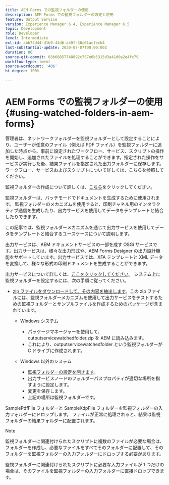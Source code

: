 ```yaml
---
title: AEM Forms での監視フォルダーの使用
description: AEM Forms での監視フォルダーの設定と使用
feature: Output Service
version: Experience Manager 6.4, Experience Manager 6.5
topic: Development
role: Developer
level: Intermediate
exl-id: abb74d44-d1b9-44d6-a49f-36c01acfecb4
last-substantial-update: 2020-07-07T00:00:00Z
duration: 86
source-git-commit: 03b68057748892c757e0b5315d3a41d0a2e4fc79
workflow-type: tm+mt
source-wordcount: '406'
ht-degree: 100%

---
```


# AEM Forms での監視フォルダーの使用{#using-watched-folders-in-aem-forms}

管理者は、ネットワークフォルダーを監視フォルダーとして設定することにより、ユーザーが任意のファイル（例えば PDF ファイル）を監視フォルダーに追加した時点から、事前に設定されたワークフロー、サービス、スクリプトの操作を開始し、追加されたファイルを処理することができます。指定された操作をサービスが実行した後、結果ファイルを指定された出力フォルダーに保存します。ワークフロー、サービスおよびスクリプトについて詳しくは、こちらを参照してください。

監視フォルダーの作成について詳しくは、[こちら](https://helpx.adobe.com/experience-manager/6-4/forms/using/Creating-Configure-watched-folder.html?lang=ja)をクリックしてください。

監視フォルダーは、バッチモードでドキュメントを生成するために使用されます。 監視フォルダーのメカニズムを使用すると、印刷チャネル用のインタラクティブ通信を生成したり、出力サービスを使用してデータをテンプレートと結合したりできます。

この記事では、監視フォルダーメカニズムを通じて出力サービスを使用してデータをテンプレートと結合するユースケースについて説明します。

出力サービスは、AEM ドキュメントサービスの一部を成す OSGi サービスです。出力サービスは、様々な出力形式や、AEM Forms Designer の出力設計機能をサポートしています。出力サービスでは、XFA テンプレートと XML データを変換して、様々な形式の印刷ドキュメントを生成することができます。

出力サービスについて詳しくは、[ここをクリックしてください](https://helpx.adobe.com/jp/aem-forms/6/output-service.html)。
システム上に監視フォルダーを設定するには、次の手順に従ってください。
* [zip ファイルをダウンロードして、その内容を抽出します](assets/outputservicewatchedfolderkt.zip)。この zip ファイルには、監視フォルダーメカニズムを使用して出力サービスをテストするための監視フォルダーとサンプルファイルを作成するためのパッケージが含まれています。
   * Windows システム

      * パッケージマネージャーを使用して、outputservicewatchedfolder.zip を AEM に読み込みます。
      * これにより、outputservicewatchedfolder という監視フォルダーが C ドライブに作成されます。
   * Windows 以外のシステム
      * [監視フォルダーの設定を開きます](http://localhost:4502/crx/de/index.jsp#/etc/fd/watchfolder/config/outputservice)。
      * 出力サービスノードのフォルダーパスプロパティが適切な場所を指すように設定します。
      * 変更を保存します。
      * 上記の場所は監視フォルダーです。

SamplePdfFile フォルダーと SampleXdpFile フォルダーを監視フォルダーの入力フォルダーにドロップします。 ファイルが正常に処理されると、結果は監視フォルダーの結果フォルダーに配置されます。


>[!NOTE]
>
>監視フォルダーに関連付けられたスクリプトに複数のファイルが必要な場合は、フォルダーを作成し、必要なファイルをすべてそのフォルダーに配置して、そのフォルダーを監視フォルダーの入力フォルダーにドロップする必要があります。
>
>監視フォルダーに関連付けられたスクリプトに必要な入力ファイルが 1 つだけの場合は、そのファイルを監視フォルダーの入力フォルダーに直接ドロップできます。
